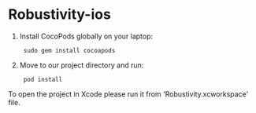 # Robustivity-ios

1. Install CocoPods globally on your laptop:
    
        sudo gem install cocoapods
2. Move to our project directory and run:
      
        pod install

To open the project in Xcode please run it from 'Robustivity.xcworkspace' file.